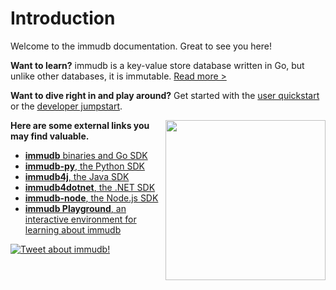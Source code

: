 # Introduction

Welcome to the immudb documentation. Great to see you here!

**Want to learn?** immudb is a key-value store database written in Go, but unlike other databases, it is immutable. [Read more >](./about)

**Want to dive right in and play around?** Get started with the [user quickstart](./quickstart) or the [developer jumpstart](./jumpstart).

<img align="right" src="https://raw.githubusercontent.com/codenotary/immudb/master/img/immudb-mascot-small.png" width="256px"/>

**Here are some external links you may find valuable.**

- [**immudb** binaries and Go SDK](https://github.com/codenotary/immudb)
- [**immudb-py**, the Python SDK](https://github.com/codenotary/immudb-py)
- [**immudb4j**, the Java SDK](https://github.com/codenotary/immudb4j)
- [**immudb4dotnet**, the .NET SDK](https://github.com/codenotary/immudb4dotnet)
- [**immudb-node**, the Node.js SDK](https://github.com/codenotary/immudb-node)
- [**immudb Playground**, an interactive environment for learning about immudb](https://play.codenotary.com)

[![Tweet about
immudb!](https://img.shields.io/twitter/url/http/shields.io.svg?style=social&label=Tweet%20about%20immudb)](https://twitter.com/intent/tweet?text=immudb:%20lightweight,%20high-speed%20immutable%20database!&url=https://github.com/codenotary/immudb)